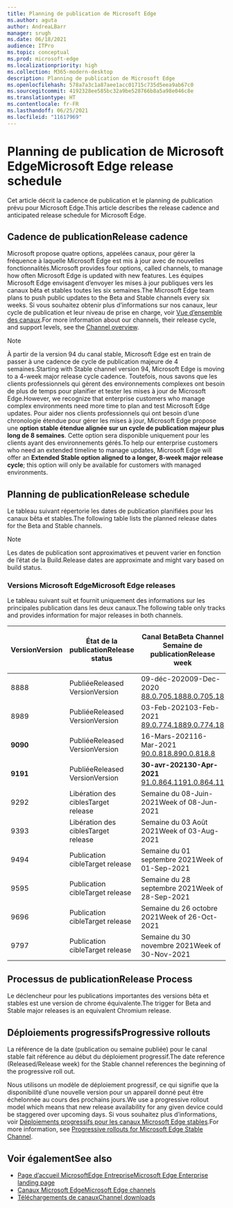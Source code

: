 ```yaml
---
title: Planning de publication de Microsoft Edge
ms.author: aguta
author: AndreaLBarr
manager: srugh
ms.date: 06/18/2021
audience: ITPro
ms.topic: conceptual
ms.prod: microsoft-edge
ms.localizationpriority: high
ms.collection: M365-modern-desktop
description: Planning de publication de Microsoft Edge
ms.openlocfilehash: 578a7a3c1a87aee1acc01715c735d5eea9ab67c0
ms.sourcegitcommit: 4192328ee585bc32a9be528766b8a5a98e046c8e
ms.translationtype: HT
ms.contentlocale: fr-FR
ms.lasthandoff: 06/25/2021
ms.locfileid: "11617969"
---
```

# <a name="microsoft-edge-release-schedule"></a><span data-ttu-id="f18e2-103">Planning de publication de Microsoft Edge</span><span class="sxs-lookup"><span data-stu-id="f18e2-103">Microsoft Edge release schedule</span></span>

<span data-ttu-id="f18e2-104">Cet article décrit la cadence de publication et le planning de publication prévu pour Microsoft Edge.</span><span class="sxs-lookup"><span data-stu-id="f18e2-104">This article describes the release cadence and anticipated release schedule for Microsoft Edge.</span></span>

## <a name="release-cadence"></a><span data-ttu-id="f18e2-105">Cadence de publication</span><span class="sxs-lookup"><span data-stu-id="f18e2-105">Release cadence</span></span>

<span data-ttu-id="f18e2-106">Microsoft propose quatre options, appelées canaux, pour gérer la fréquence à laquelle Microsoft Edge est mis à jour avec de nouvelles fonctionnalités.</span><span class="sxs-lookup"><span data-stu-id="f18e2-106">Microsoft provides four options, called channels, to manage how often Microsoft Edge is updated with new features.</span></span> <span data-ttu-id="f18e2-107">Les équipes Microsoft Edge envisagent d’envoyer les mises à jour publiques vers les canaux bêta et stables toutes les six semaines.</span><span class="sxs-lookup"><span data-stu-id="f18e2-107">The Microsoft Edge team plans to push public updates to the Beta and Stable channels every six weeks.</span></span> <span data-ttu-id="f18e2-108">Si vous souhaitez obtenir plus d’informations sur nos canaux, leur cycle de publication et leur niveau de prise en charge, voir [Vue d’ensemble des canaux](./microsoft-edge-channels.md#channel-overview).</span><span class="sxs-lookup"><span data-stu-id="f18e2-108">For more information about our channels, their release cycle, and support levels, see the [Channel overview](./microsoft-edge-channels.md#channel-overview).</span></span>

> [!NOTE]
> <span data-ttu-id="f18e2-109">À partir de la version 94 du canal stable, Microsoft Edge est en train de passer à une cadence de cycle de publication majeure de 4 semaines.</span><span class="sxs-lookup"><span data-stu-id="f18e2-109">Starting with Stable channel version 94, Microsoft Edge is moving to a 4-week major release cycle cadence.</span></span> <span data-ttu-id="f18e2-110">Toutefois, nous savons que les clients professionnels qui gèrent des environnements complexes ont besoin de plus de temps pour planifier et tester les mises à jour de Microsoft Edge.</span><span class="sxs-lookup"><span data-stu-id="f18e2-110">However, we recognize that enterprise customers who manage complex environments need more time to plan and test Microsoft Edge updates.</span></span> <span data-ttu-id="f18e2-111">Pour aider nos clients professionnels qui ont besoin d’une chronologie étendue pour gérer les mises à jour, Microsoft Edge propose une **option stable étendue alignée sur un cycle de publication majeur plus long de 8 semaines**. Cette option sera disponible uniquement pour les clients ayant des environnements gérés.</span><span class="sxs-lookup"><span data-stu-id="f18e2-111">To help our enterprise customers who need an extended timeline to manage updates, Microsoft Edge will offer an **Extended Stable option aligned to a longer, 8-week major release cycle**; this option will only be available for customers with managed environments.</span></span>

## <a name="release-schedule"></a><span data-ttu-id="f18e2-112">Planning de publication</span><span class="sxs-lookup"><span data-stu-id="f18e2-112">Release schedule</span></span>

<span data-ttu-id="f18e2-113">Le tableau suivant répertorie les dates de publication planifiées pour les canaux bêta et stables.</span><span class="sxs-lookup"><span data-stu-id="f18e2-113">The following table lists the planned release dates for the Beta and Stable channels.</span></span>

> [!NOTE]
> <span data-ttu-id="f18e2-114">Les dates de publication sont approximatives et peuvent varier en fonction de l’état de la Build.</span><span class="sxs-lookup"><span data-stu-id="f18e2-114">Release dates are approximate and might vary based on build status.</span></span>

### <a name="microsoft-edge-releases"></a><span data-ttu-id="f18e2-115">Versions Microsoft Edge</span><span class="sxs-lookup"><span data-stu-id="f18e2-115">Microsoft Edge releases</span></span>

<span data-ttu-id="f18e2-116">Le tableau suivant suit et fournit uniquement des informations sur les principales publication dans les deux canaux.</span><span class="sxs-lookup"><span data-stu-id="f18e2-116">The following table only tracks and provides information for major releases in both channels.</span></span>

| <span data-ttu-id="f18e2-117">Version</span><span class="sxs-lookup"><span data-stu-id="f18e2-117">Version</span></span> | <span data-ttu-id="f18e2-118">État de la publication</span><span class="sxs-lookup"><span data-stu-id="f18e2-118">Release status</span></span> | <span data-ttu-id="f18e2-119">Canal Beta</span><span class="sxs-lookup"><span data-stu-id="f18e2-119">Beta Channel</span></span><br><span data-ttu-id="f18e2-120">Semaine de publication</span><span class="sxs-lookup"><span data-stu-id="f18e2-120">Release week</span></span> | <span data-ttu-id="f18e2-121">Canal Stable</span><span class="sxs-lookup"><span data-stu-id="f18e2-121">Stable Channel</span></span><br><span data-ttu-id="f18e2-122">Semaine de publication</span><span class="sxs-lookup"><span data-stu-id="f18e2-122">Release week</span></span> |
|---------|-----|------|--------|
| <span data-ttu-id="f18e2-123">88</span><span class="sxs-lookup"><span data-stu-id="f18e2-123">88</span></span> | <span data-ttu-id="f18e2-124">Publiée</span><span class="sxs-lookup"><span data-stu-id="f18e2-124">Released</span></span><br><span data-ttu-id="f18e2-125">Version</span><span class="sxs-lookup"><span data-stu-id="f18e2-125">Version</span></span> | <span data-ttu-id="f18e2-126">09-déc-2020</span><span class="sxs-lookup"><span data-stu-id="f18e2-126">09-Dec-2020</span></span><br>[<span data-ttu-id="f18e2-127">88.0.705.18</span><span class="sxs-lookup"><span data-stu-id="f18e2-127">88.0.705.18</span></span>](/microsoft-edge-relnote-archive-beta-channel.md#version-88070518-december-9) | <span data-ttu-id="f18e2-128">21-jan-2021</span><span class="sxs-lookup"><span data-stu-id="f18e2-128">21-Jan-2021</span></span><br>[<span data-ttu-id="f18e2-129">88.0.705.50</span><span class="sxs-lookup"><span data-stu-id="f18e2-129">88.0.705.50</span></span>](/microsoft-edge-relnote-archive-stable-channel.md#version-88070550-january-21)|
| <span data-ttu-id="f18e2-130">89</span><span class="sxs-lookup"><span data-stu-id="f18e2-130">89</span></span> | <span data-ttu-id="f18e2-131">Publiée</span><span class="sxs-lookup"><span data-stu-id="f18e2-131">Released</span></span><br><span data-ttu-id="f18e2-132">Version</span><span class="sxs-lookup"><span data-stu-id="f18e2-132">Version</span></span> | <span data-ttu-id="f18e2-133">03-Feb-2021</span><span class="sxs-lookup"><span data-stu-id="f18e2-133">03-Feb-2021</span></span><br>[<span data-ttu-id="f18e2-134">89.0.774.18</span><span class="sxs-lookup"><span data-stu-id="f18e2-134">89.0.774.18</span></span>](/microsoft-edge-relnote-beta-channel.md#version-89077423-february-8) | <span data-ttu-id="f18e2-135">04-mars-2021</span><span class="sxs-lookup"><span data-stu-id="f18e2-135">04-Mar-2021</span></span><br>[<span data-ttu-id="f18e2-136">89.0.774.45</span><span class="sxs-lookup"><span data-stu-id="f18e2-136">89.0.774.45</span></span>](/microsoft-edge-relnote-stable-channel.md#version-89077445-march-4) |
| **<span data-ttu-id="f18e2-137">90</span><span class="sxs-lookup"><span data-stu-id="f18e2-137">90</span></span>** | <span data-ttu-id="f18e2-138">Publiée</span><span class="sxs-lookup"><span data-stu-id="f18e2-138">Released</span></span><br><span data-ttu-id="f18e2-139">Version</span><span class="sxs-lookup"><span data-stu-id="f18e2-139">Version</span></span> | <span data-ttu-id="f18e2-140">16-Mars-2021</span><span class="sxs-lookup"><span data-stu-id="f18e2-140">16-Mar-2021</span></span><br>[<span data-ttu-id="f18e2-141">90.0.818.8</span><span class="sxs-lookup"><span data-stu-id="f18e2-141">90.0.818.8</span></span>](/microsoft-edge-relnote-beta-channel.md#version-9008188-march-16) | **<span data-ttu-id="f18e2-142">15-avr-2021</span><span class="sxs-lookup"><span data-stu-id="f18e2-142">15-Apr-2021</span></span>**<BR>**[<span data-ttu-id="f18e2-143">90.0.818.39</span><span class="sxs-lookup"><span data-stu-id="f18e2-143">90.0.818.39</span></span>](/microsoft-edge-relnote-stable-channel#version-90081839-april-15)** |
| **<span data-ttu-id="f18e2-144">91</span><span class="sxs-lookup"><span data-stu-id="f18e2-144">91</span></span>** | <span data-ttu-id="f18e2-145">Publiée</span><span class="sxs-lookup"><span data-stu-id="f18e2-145">Released</span></span><br><span data-ttu-id="f18e2-146">Version</span><span class="sxs-lookup"><span data-stu-id="f18e2-146">Version</span></span> | **<span data-ttu-id="f18e2-147">30-avr-2021</span><span class="sxs-lookup"><span data-stu-id="f18e2-147">30-Apr-2021</span></span>**<br>[<span data-ttu-id="f18e2-148">91.0.864.11</span><span class="sxs-lookup"><span data-stu-id="f18e2-148">91.0.864.11</span></span>](/microsoft-edge-relnote-beta-channel.md#version-91086411-april-30) | **<span data-ttu-id="f18e2-149">27-mai-2021</span><span class="sxs-lookup"><span data-stu-id="f18e2-149">27-May-2021</span></span>**<BR>**[<span data-ttu-id="f18e2-150">91.0.864.37</span><span class="sxs-lookup"><span data-stu-id="f18e2-150">91.0.864.37</span></span>](/microsoft-edge-relnote-stable-channel#version-91086437-may-27)** |
| <span data-ttu-id="f18e2-151">92</span><span class="sxs-lookup"><span data-stu-id="f18e2-151">92</span></span> | <span data-ttu-id="f18e2-152">Libération des cibles</span><span class="sxs-lookup"><span data-stu-id="f18e2-152">Target release</span></span> | <span data-ttu-id="f18e2-153">Semaine du 08-Juin-2021</span><span class="sxs-lookup"><span data-stu-id="f18e2-153">Week of 08-Jun-2021</span></span> | <span data-ttu-id="f18e2-154">Semaine du 22 Juillet 2021</span><span class="sxs-lookup"><span data-stu-id="f18e2-154">Week of 22-Jul-2021</span></span> |
| <span data-ttu-id="f18e2-155">93</span><span class="sxs-lookup"><span data-stu-id="f18e2-155">93</span></span> | <span data-ttu-id="f18e2-156">Libération des cibles</span><span class="sxs-lookup"><span data-stu-id="f18e2-156">Target release</span></span> | <span data-ttu-id="f18e2-157">Semaine du 03 Août 2021</span><span class="sxs-lookup"><span data-stu-id="f18e2-157">Week of 03-Aug-2021</span></span> | <span data-ttu-id="f18e2-158">Semaine du 02 Septembre 2021</span><span class="sxs-lookup"><span data-stu-id="f18e2-158">Week of 02-Sep-2021</span></span> |
| <span data-ttu-id="f18e2-159">94</span><span class="sxs-lookup"><span data-stu-id="f18e2-159">94</span></span> | <span data-ttu-id="f18e2-160">Publication cible</span><span class="sxs-lookup"><span data-stu-id="f18e2-160">Target release</span></span> | <span data-ttu-id="f18e2-161">Semaine du 01 septembre 2021</span><span class="sxs-lookup"><span data-stu-id="f18e2-161">Week of 01-Sep-2021</span></span> | <span data-ttu-id="f18e2-162">Semaine du 23 septembre 2021</span><span class="sxs-lookup"><span data-stu-id="f18e2-162">Week of 23-Sep-2021</span></span> |
| <span data-ttu-id="f18e2-163">95</span><span class="sxs-lookup"><span data-stu-id="f18e2-163">95</span></span> | <span data-ttu-id="f18e2-164">Publication cible</span><span class="sxs-lookup"><span data-stu-id="f18e2-164">Target release</span></span> | <span data-ttu-id="f18e2-165">Semaine du 28 septembre 2021</span><span class="sxs-lookup"><span data-stu-id="f18e2-165">Week of 28-Sep-2021</span></span> | <span data-ttu-id="f18e2-166">Semaine du 21 octobre 2021</span><span class="sxs-lookup"><span data-stu-id="f18e2-166">Week of 21-Oct-2021</span></span> |
| <span data-ttu-id="f18e2-167">96</span><span class="sxs-lookup"><span data-stu-id="f18e2-167">96</span></span> | <span data-ttu-id="f18e2-168">Publication cible</span><span class="sxs-lookup"><span data-stu-id="f18e2-168">Target release</span></span> | <span data-ttu-id="f18e2-169">Semaine du 26 octobre 2021</span><span class="sxs-lookup"><span data-stu-id="f18e2-169">Week of 26-Oct-2021</span></span> | <span data-ttu-id="f18e2-170">Semaine du 18 novembre 2021</span><span class="sxs-lookup"><span data-stu-id="f18e2-170">Week of 18-Nov-2021</span></span> |
| <span data-ttu-id="f18e2-171">97</span><span class="sxs-lookup"><span data-stu-id="f18e2-171">97</span></span> | <span data-ttu-id="f18e2-172">Publication cible</span><span class="sxs-lookup"><span data-stu-id="f18e2-172">Target release</span></span> | <span data-ttu-id="f18e2-173">Semaine du 30 novembre 2021</span><span class="sxs-lookup"><span data-stu-id="f18e2-173">Week of 30-Nov-2021</span></span> | <span data-ttu-id="f18e2-174">Semaine du 06 janvier 2022</span><span class="sxs-lookup"><span data-stu-id="f18e2-174">Week of 06-Jan-2022</span></span> |

## <a name="release-process"></a><span data-ttu-id="f18e2-175">Processus de publication</span><span class="sxs-lookup"><span data-stu-id="f18e2-175">Release Process</span></span>

<span data-ttu-id="f18e2-176">Le déclencheur pour les publications importantes des versions bêta et stables est une version de chrome équivalente.</span><span class="sxs-lookup"><span data-stu-id="f18e2-176">The trigger for Beta and Stable major releases is an equivalent Chromium release.</span></span>

## <a name="progressive-rollouts"></a><span data-ttu-id="f18e2-177">Déploiements progressifs</span><span class="sxs-lookup"><span data-stu-id="f18e2-177">Progressive rollouts</span></span>

<span data-ttu-id="f18e2-178">La référence de la date (publication ou semaine publiée) pour le canal stable fait référence au début du déploiement progressif.</span><span class="sxs-lookup"><span data-stu-id="f18e2-178">The date reference (Released/Release week) for the Stable channel references the beginning of the progressive roll out.</span></span>

<span data-ttu-id="f18e2-179">Nous utilisons un modèle de déploiement progressif, ce qui signifie que la disponibilité d’une nouvelle version pour un appareil donné peut être échelonnée au cours des prochains jours.</span><span class="sxs-lookup"><span data-stu-id="f18e2-179">We use a progressive rollout model which means that new release availability for any given device could be staggered over upcoming days.</span></span> <span data-ttu-id="f18e2-180">Si vous souhaitez plus d’informations, voir [Déploiements progressifs pour les canaux Microsoft Edge stables](/deployedge/microsoft-edge-update-progressive-rollout).</span><span class="sxs-lookup"><span data-stu-id="f18e2-180">For more information, see [Progressive rollouts for Microsoft Edge Stable Channel](/deployedge/microsoft-edge-update-progressive-rollout).</span></span>

## <a name="see-also"></a><span data-ttu-id="f18e2-181">Voir également</span><span class="sxs-lookup"><span data-stu-id="f18e2-181">See also</span></span>

- [<span data-ttu-id="f18e2-182">Page d’accueil MicrosoftEdge Entreprise</span><span class="sxs-lookup"><span data-stu-id="f18e2-182">Microsoft Edge Enterprise landing page</span></span>](https://aka.ms/EdgeEnterprise)
- [<span data-ttu-id="f18e2-183">Canaux Microsoft Edge</span><span class="sxs-lookup"><span data-stu-id="f18e2-183">Microsoft Edge channels</span></span>](/deployedge/microsoft-edge-channels)
- [<span data-ttu-id="f18e2-184">Téléchargements de canaux</span><span class="sxs-lookup"><span data-stu-id="f18e2-184">Channel downloads</span></span>](https://www.microsoft.com/edge/business/download)